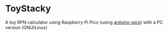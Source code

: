 # ToyStacky
A toy RPN calculator using Raspberry Pi Pico (using [arduino-pico](https://github.com/earlephilhower/arduino-pico)) with a PC version (GNU/Linux)
